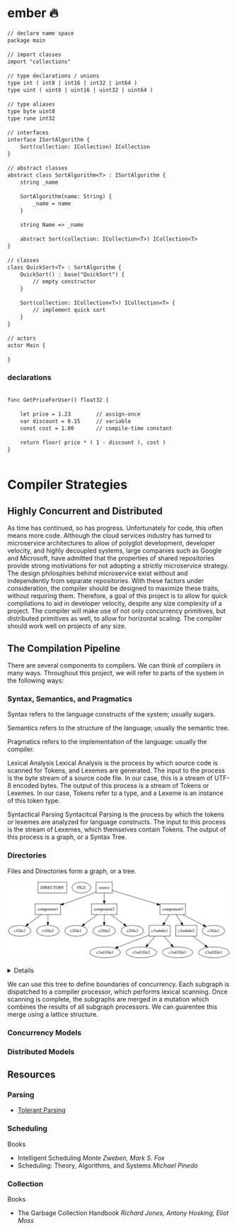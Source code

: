# ember 🔥

```
// declare name space
package main

// import classes
import "collections"

// type declarations / unions
type int ( int8 | int16 | int32 | int64 )
type uint ( uint8 | uint16 | uint32 | uint64 )

// type aliases
type byte uint8
type rune int32

// interfaces
interface ISortAlgorithm {
    Sort(collection: ICollection) ICollection 
}

// abstract classes 
abstract class SortAlgorithm<T> : ISortAlgorithm {
    string _name

    SortAlgorithm(name: String) {
        _name = name
    }

    string Name => _name

    abstract Sort(collection: ICollection<T>) ICollection<T>
}

// classes
class QuickSort<T> : SortAlgorithm {
    QuickSort() : base("QuickSort") {
        // empty constructor
    } 

    Sort(collection: ICollection<T>) ICollection<T> {
        // implement quick sort
    }
}

// actors
actor Main {

}
```



### declarations

```

func GetPriceForUser() float32 {

    let price = 1.23        // assign-once 
    var discount = 0.15     // variable
    const cost = 1.00       // compile-time constant

    return floor( price * ( 1 - discount ), cost )
}


```

# Compiler Strategies

## Highly Concurrent and Distributed

As time has continued, so has progress. Unfortunately for code, this often means more code. Although the cloud services industry has turned to microservice architectures to allow of polyglot development, developer velocity, and highly decoupled systems, large companies such as Google and Microsoft, have admitted that the properties of shared repositories provide strong motiviations for not adopting a strictly microservice strategy. The design philosphies behind microservice exist without and independently from separate repositories. With these factors under consideration, the compiler should be designed to maximize these traits, without requiring them. Therefore, a goal of this project is to allow for quick compilations to aid in developer velocity, despite any size complexity of a project. The compiler will make use of not only concurrency primitives, but distributed primitives as well, to allow for horizontal scaling. The compiler should work well on projects of any size.

## The Compilation Pipeline

There are several components to compilers. We can think of compilers in many ways. Throughout this project, we will refer to parts of the system in the following ways:

### Syntax, Semantics, and Pragmatics

Syntax refers to the language constructs of the system; usually sugars.

Semantics refers to the structure of the language; usually the semantic tree. 

Pragmatics refers to the implementation of the language: usually the compiler.


Lexical Analysis
Lexical Analysis is the process by which source code is scanned for Tokens, and Lexemes are generated. The input to the process is the byte stream of a source code file. In our case, this is a stream of UTF-8 encoded bytes. The output of this process is a stream of Tokens or Lexemes. In our case, Tokens refer to a type, and a Lexeme is an instance of this token type.

Syntactical Parsing
Syntacitcal Parsing is the process by which the tokens or lexemes are analyzed for language constructs. The input to this process is the stream of Lexemes, which themselves contain Tokens. The output of this process is a graph, or a Syntax Tree.

### Directories

Files and Directories form a graph, or a tree. 


![File System Graph](docs/img/fsgraph.svg)
<details> 

digraph G { DIRECTORY [shape=box]; FILE; source [shape=box]; component1 [shape=box]; component2 [shape=box]; component3 [shape=box]; c3subdir1 [shape=box]; c3subdir2 [shape=box]; source -> component1; source -> component2; source -> component3; component1 -> c1file1; component1 -> c1file2; component2 -> c2file1; component2 -> c2file2; component2 -> c2file3; component3 -> c3file1; component3 -> c3subdir1; component3 -> c3subdir2; c3subdir1 -> c3sd1file1; c3subdir1 -> c3sd1file2; c3subdir1 -> c3sd1file3; c3subdir2 -> c3sd2file1; }
</details>

We can use this tree to define boundaries of concurrency. Each subgraph is dispatched to a compiler processor, which performs lexical scanning. Once scanning is complete, the subgraphs are merged in a mutation which combines the results of all subgraph processors. We can guarentee this merge using a lattice structure. 

### Concurrency Models

### Distributed Models


## Resources

### Parsing
   - [Tolerant Parsing ](https://github.com/Microsoft/tolerant-php-parser/blob/master/docs/HowItWorks.md)

### Scheduling
  Books
  
  - Intelligent Scheduling                          *Monte Zweben, Mark S. Fox*
  - Scheduling: Theory, Algorithms, and Systems     *Michael Pinedo*
         

### Collection
  Books
  - The Garbage Collection Handbook                 *Richard Jones, Antony Hosking, Eliot Moss*
